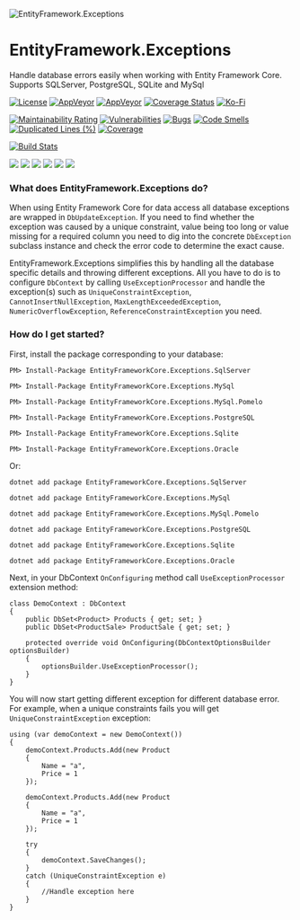 ![EntityFramework.Exceptions](Icon.png "EntityFramework.Exceptions")

# EntityFramework.Exceptions
Handle database errors easily when working with Entity Framework Core. Supports SQLServer, PostgreSQL, SQLite and MySql

[![License](https://img.shields.io/badge/License-Apache%202.0-blue.svg?style=flat-square&logo=Apache)](License.md)
[![AppVeyor](https://img.shields.io/appveyor/build/Giorgi/EntityFramework-Exceptions/master.svg?style=flat-square&logo=appveyor)](https://ci.appveyor.com/project/Giorgi/entityframework-exceptions)
[![AppVeyor](https://img.shields.io/appveyor/tests/Giorgi/EntityFramework-Exceptions/master?style=flat-square&logo=appveyor)](https://ci.appveyor.com/project/Giorgi/entityframework-exceptions/build/tests)
[![Coverage Status](https://img.shields.io/coveralls/github/Giorgi/EntityFramework.Exceptions?logo=coveralls&style=flat-square)](https://coveralls.io/github/Giorgi/EntityFramework.Exceptions)
[![Ko-Fi](https://img.shields.io/static/v1?style=flat-square&logo=appveyor&message=Support%20the%20Project&color=success&style=plastic&logo=ko-fi&label=$$)](https://ko-fi.com/U6U81LHU8)

[![Maintainability Rating](https://sonarcloud.io/api/project_badges/measure?project=EntityFramework.Exceptions&metric=sqale_rating)](https://sonarcloud.io/dashboard?id=EntityFramework.Exceptions)
[![Vulnerabilities](https://sonarcloud.io/api/project_badges/measure?project=EntityFramework.Exceptions&metric=vulnerabilities)](https://sonarcloud.io/dashboard?id=EntityFramework.Exceptions)
[![Bugs](https://sonarcloud.io/api/project_badges/measure?project=EntityFramework.Exceptions&metric=bugs)](https://sonarcloud.io/dashboard?id=EntityFramework.Exceptions)
[![Code Smells](https://sonarcloud.io/api/project_badges/measure?project=EntityFramework.Exceptions&metric=code_smells)](https://sonarcloud.io/dashboard?id=EntityFramework.Exceptions)
[![Duplicated Lines (%)](https://sonarcloud.io/api/project_badges/measure?project=EntityFramework.Exceptions&metric=duplicated_lines_density)](https://sonarcloud.io/dashboard?id=EntityFramework.Exceptions)
[![Coverage](https://sonarcloud.io/api/project_badges/measure?project=EntityFramework.Exceptions&metric=coverage)](https://sonarcloud.io/dashboard?id=EntityFramework.Exceptions)

[![Build Stats](https://buildstats.info/AppVeyor/chart/Giorgi/EntityFramework-Exceptions?branch=master)](https://buildstats.info/AppVeyor/chart/Giorgi/EntityFramework-Exceptions?branch=master)

[![](https://img.shields.io/nuget/dt/EntityFrameworkCore.Exceptions.SqlServer.svg?label=EntityFrameworkCore.Exceptions.SqlServer&style=flat-square&logo=Microsoft-Sql-Server)](https://www.nuget.org/packages/EntityFrameworkCore.Exceptions.SqlServer/)
[![](https://img.shields.io/nuget/dt/EntityFrameworkCore.Exceptions.PostgreSQL.svg?label=EntityFrameworkCore.Exceptions.PostgreSQL&style=flat-square&logo=PostgreSQL)](https://www.nuget.org/packages/EntityFrameworkCore.Exceptions.PostgreSQL/)
[![](https://img.shields.io/nuget/dt/EntityFrameworkCore.Exceptions.MySQL.svg?label=EntityFrameworkCore.Exceptions.MySQL&style=flat-square&logo=MySQL&logoColor=white)](https://www.nuget.org/packages/EntityFrameworkCore.Exceptions.MySQL/)
[![](https://img.shields.io/nuget/dt/EntityFrameworkCore.Exceptions.MySQL.Pomelo.svg?label=EntityFrameworkCore.Exceptions.MySQL.Pomelo&style=flat-square&logo=MySQL&logoColor=white)](https://www.nuget.org/packages/EntityFrameworkCore.Exceptions.MySQL.Pomelo/)
[![](https://img.shields.io/nuget/dt/EntityFrameworkCore.Exceptions.Sqlite.svg?label=EntityFrameworkCore.Exceptions.Sqlite&style=flat-square&logo=Sqlite)](https://www.nuget.org/packages/EntityFrameworkCore.Exceptions.Sqlite/)
[![](https://img.shields.io/nuget/dt/EntityFrameworkCore.Exceptions.Oracle.svg?label=EntityFrameworkCore.Exceptions.Oracle&style=flat-square&logo=Oracle)](https://www.nuget.org/packages/EntityFrameworkCore.Exceptions.Oracle/)

### What does EntityFramework.Exceptions do?

When using Entity Framework Core for data access all database exceptions are wrapped in `DbUpdateException`. If you need to find 
whether the exception was caused by a unique constraint, value being too long or value missing for a required column you need to dig into 
the concrete `DbException` subclass instance and check the error code to determine the exact cause.

EntityFramework.Exceptions simplifies this by handling all the database specific details and throwing different exceptions. All you have
to do is to configure `DbContext` by calling `UseExceptionProcessor` and handle the exception(s) such as `UniqueConstraintException`,
`CannotInsertNullException`, `MaxLengthExceededException`, `NumericOverflowException`, `ReferenceConstraintException` you need.

### How do I get started?
First, install the package corresponding to your database:

```
PM> Install-Package EntityFrameworkCore.Exceptions.SqlServer
```

```
PM> Install-Package EntityFrameworkCore.Exceptions.MySql
```

```
PM> Install-Package EntityFrameworkCore.Exceptions.MySql.Pomelo
```

```
PM> Install-Package EntityFrameworkCore.Exceptions.PostgreSQL
```

```
PM> Install-Package EntityFrameworkCore.Exceptions.Sqlite
```

```
PM> Install-Package EntityFrameworkCore.Exceptions.Oracle
```

Or:

```
dotnet add package EntityFrameworkCore.Exceptions.SqlServer
```

```
dotnet add package EntityFrameworkCore.Exceptions.MySql
```

```
dotnet add package EntityFrameworkCore.Exceptions.MySql.Pomelo
```

```
dotnet add package EntityFrameworkCore.Exceptions.PostgreSQL
```

```
dotnet add package EntityFrameworkCore.Exceptions.Sqlite
```

```
dotnet add package EntityFrameworkCore.Exceptions.Oracle
```

Next, in your DbContext `OnConfiguring` method call `UseExceptionProcessor` extension method:

```
class DemoContext : DbContext
{
    public DbSet<Product> Products { get; set; }
    public DbSet<ProductSale> ProductSale { get; set; }

    protected override void OnConfiguring(DbContextOptionsBuilder optionsBuilder)
    {
        optionsBuilder.UseExceptionProcessor();
    }
}
```    

You will now start getting different exception for different database error. For example, when a unique constraints fails you will get `UniqueConstraintException` exception:

```
using (var demoContext = new DemoContext())
{
    demoContext.Products.Add(new Product
    {
        Name = "a",
        Price = 1
    });

    demoContext.Products.Add(new Product
    {
        Name = "a",
        Price = 1
    });

    try
    {
        demoContext.SaveChanges();
    }
    catch (UniqueConstraintException e)
    {
        //Handle exception here
    }
}
```
